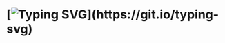 # [![Typing SVG](https://readme-typing-svg.herokuapp.com?font=Sono&duration=1000&pause=15000&color=902FF7FF&width=500&lines=Hello,+World!)](https://git.io/typing-svg) 

<!--
**Rafaela-Dev/Rafaela-Dev** is a ✨ _special_ ✨ repository because its `README.md` (this file) appears on your GitHub profile.

Here are some ideas to get you started:

- 🔭 I’m currently working on ...
- 🌱 I’m currently learning ...
- 👯 I’m looking to collaborate on ...
- 🤔 I’m looking for help with ...
- 💬 Ask me about ...
- 📫 How to reach me: ...
- 😄 Pronouns: ...
- ⚡ Fun fact: ...
-->
